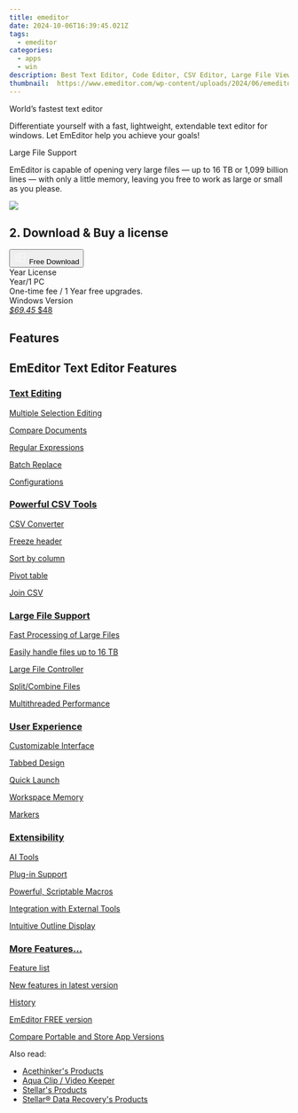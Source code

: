 ```yaml
---
title: emeditor
date: 2024-10-06T16:39:45.021Z
tags: 
  - emeditor
categories: 
  - apps
  - win
description: Best Text Editor, Code Editor, CSV Editor, Large File Viewer for Windows
thumbnail: 	https://www.emeditor.com/wp-content/uploads/2024/06/emeditor_chat_ai.png
---
```


World’s fastest text editor

Differentiate yourself with a fast, lightweight, extendable text editor for windows. Let EmEditor help you achieve your goals!

Large File Support

EmEditor is capable of opening very large files — up to 16 TB or 1,099 billion lines — with only a little memory, leaving you free to work as large or small as you please.

![](https://www.emeditor.com/wp-content/uploads/2024/08/Screenshot-2024-08-13-165515-1-2048x588.webp)

## 2. Download & Buy a license

<div class="mx-auto flex items-center justify-center space-x-4">
  <button 
  onclick="javascript:window.open('https://shop.emeditor.com/order/checkout.php?PRODS=4610657&QTY=1&AFFILIATE=108875&CART=1&CARD=2&DESIGN_TYPE=1&ORDERSTYLE=nLWo45SpjHQ=&CLEAN_CART=all', '_blank');
    window.open('https://www.emeditor.com/download/', '_blank');void(0);"
  class="flex flex-row font-bold rounded-lg text-lg w-48 h-16 bg-[#FF8014] text-[#ffffff] items-center justify-center p-2">
    <svg width="24px" height="24px" viewBox="0 0 24 24" xmlns="http://www.w3.org/2000/svg" color="#ffffff" fill="none" stroke="currentColor" stroke-width="3" stroke-linecap="round" stroke-linejoin="round"><path d="M4 16.9865V7.01353C4 6.71792 4.21531 6.46636 4.50737 6.42072L19.3074 4.10822C19.6713 4.05137 20 4.33273 20 4.70103V19.299C20 19.6673 19.6713 19.9486 19.3074 19.8918L4.50737 17.5793C4.21531 17.5336 4 17.2821 4 16.9865Z" stroke="#f8f7f7" stroke-width="1.5"></path><path d="M4 12H20" stroke="#f8f7f7" stroke-width="1.5"></path><path d="M10.5 5.5V18.5" stroke="#f8f7f7" stroke-width="1.5"></path></svg>
    <span class="font-medium mx-auto">Free Download</span>  
  </button>
</div>

<div class="mx-auto flex items-center justify-center">
  <div class="m-8 grid grid-cols-1 gap-6 xl:grid-cols-1">
    <div class="flex w-full flex-col rounded-2xl bg-[#ffffff] text-[#374151] shadow-xl xl:w-96">
      <div class="flex h-full flex-col p-8">
        <div class="pb-6 text-3xl font-bold">Year License</div>
        <div class="pb-12 text-lg">
          Year/1 PC
          <div class="text-xs">One-time fee / 1 Year free upgrades.</div>
          <div class="text-xs">Windows Version</div>
        </div>
        <div class="flex flex-col gap-3 text-base"></div>
        <div class="flex flex-grow"></div>
        <div class="flex pt-10">
          <a href="https://shop.emeditor.com/order/checkout.php?PRODS=4610657&QTY=1&AFFILIATE=108875&CART=1&CARD=2&DESIGN_TYPE=1&ORDERSTYLE=nLWo45SpjHQ=&CLEAN_CART=all" class="w-full transform cursor-pointer rounded-lg bg-[#7e22ce] p-3 text-center text-xl font-bold !text-[#ffffff] !no-underline transition-transform hover:bg-purple-800 active:scale-95"> 
           <em class="text-base line-through !text-[#c5c5c5]">$69.45</em>
            $48
          </a>
        </div>
      </div>
    </div>  
  </div>
</div>
  
  
## Features

## EmEditor Text Editor Features

[](https://www.emeditor.com/text-editor-features/coding/ "Text Editing")

### [Text Editing](https://www.emeditor.com/text-editor-features/coding/ "Text Editing")

[Multiple Selection Editing](https://www.emeditor.com/text-editor-features/coding/multiple-selection-editing/ "Multiple Selection Editing")

[Compare Documents](https://www.emeditor.com/text-editor-features/coding/compare-documents/ "Compare Documents")

[Regular Expressions](https://www.emeditor.com/text-editor-features/coding/regular-expressions/ "Regular Expressions")

[Batch Replace](https://www.emeditor.com/text-editor-features/coding/batch-replace/)

[Configurations](https://www.emeditor.com/text-editor-features/coding/configurations/ "Configurations")

[](https://www.emeditor.com/text-editor-features/powerful-csv-tools/ "Powerful CSV Tools")

### [Powerful CSV Tools](https://www.emeditor.com/text-editor-features/powerful-csv-tools/ "Powerful CSV Tools")

[CSV Converter](https://www.emeditor.com/text-editor-features/powerful-csv-tools/csv-converter/)

[Freeze header](https://www.emeditor.com/text-editor-features/powerful-csv-tools/freeze-header/)

[Sort by column](https://www.emeditor.com/text-editor-features/powerful-csv-tools/sort/)

[Pivot table](https://www.emeditor.com/text-editor-features/powerful-csv-tools/pivot-table/)

[Join CSV](https://www.emeditor.com/text-editor-features/powerful-csv-tools/join-csv/)

[](https://www.emeditor.com/text-editor-features/large-file-support/ "Large File Support")

### [Large File Support](https://www.emeditor.com/text-editor-features/large-file-support/ "Large File Support")

[Fast Processing of Large Files](https://www.emeditor.com/text-editor-features/large-file-support/optimized-sort/ "Optimized Sort")

[Easily handle files up to 16 TB](https://www.emeditor.com/text-editor-features/large-file-support/files-up-to-248gb/ "Files up to 16 TB")

[Large File Controller](https://www.emeditor.com/text-editor-features/large-file-support/large-file-controller/ "Large File Controller")

[Split/Combine Files](https://www.emeditor.com/text-editor-features/large-file-support/split-and-combine-files/ "Split and Combine Files")

[Multithreaded Performance](https://www.emeditor.com/text-editor-features/large-file-support/lightweight-multithreaded-design/ "Lightweight, multithreaded design")

[](https://www.emeditor.com/text-editor-features/user-experience/ "User Experience")

### [User Experience](https://www.emeditor.com/text-editor-features/user-experience/ "User Experience")

[Customizable Interface](https://www.emeditor.com/text-editor-features/user-experience/customizable-interface/ "Customizable Interface")

[Tabbed Design](https://www.emeditor.com/text-editor-features/user-experience/tabbed-design/ "Tabbed Design")

[Quick Launch](https://www.emeditor.com/text-editor-features/user-experience/quick-launch/ "Quick Launch")

[Workspace Memory](https://www.emeditor.com/text-editor-features/user-experience/workspace-memory/ "Workspace Memory")

[Markers](https://www.emeditor.com/text-editor-features/user-experience/markers/ "Markers")

[](https://www.emeditor.com/text-editor-features/extensibility/ "Extensibility")

### [Extensibility](https://www.emeditor.com/text-editor-features/extensibility/ "Extensibility")

[AI Tools](https://www.emeditor.com/#features../text-editor-features/extensibility/#ai-tools "AI tools")

[Plug-in Support](https://www.emeditor.com/#features../text-editor-features/extensibility/plug-ins/ "Plug-ins")

[Powerful, Scriptable Macros](https://www.emeditor.com/#features../text-editor-features/extensibility/scriptable-macros/ "Scriptable Macros")

[Integration with External Tools](https://www.emeditor.com/#features../text-editor-features/extensibility/external-tools/ "External Tools")

[Intuitive Outline Display](https://www.emeditor.com/#features../text-editor-features/extensibility/outline/ "Outline")

[](https://www.emeditor.com/text-editor-features/more-features/ "More Features...")

### [More Features...](https://www.emeditor.com/text-editor-features/more-features/ "More Features...")

[Feature list](https://www.emeditor.com/text-editor-features/more-features/ "More Features")

[New features in latest version](https://www.emeditor.com/text-editor-features/history/new-in-version-24-3/ "New in Version 24.3")

[History](https://www.emeditor.com/text-editor-features/history/ "History")

[EmEditor FREE version](https://www.emeditor.com/text-editor-features/history/emeditor-free/ "EmEditor Free")

[Compare Portable and Store App Versions](https://www.emeditor.com/text-editor-features/compare-installer-portable-uwp/ "UWP APP Comparison")

<ins class="adsbygoogle"
      style="display:block"
      data-ad-client="ca-pub-7571918770474297"
      data-ad-slot="8358498916"
      data-ad-format="auto"
      data-full-width-responsive="true"></ins>
    

<span class="atpl-alsoreadstyle">Also read:</span>
<div><ul>
<li><a href="https://tools.techidaily.com/acethinker/products/"><u>Acethinker's Products</u></a></li>
<li><a href="https://tools.techidaily.com/acethinker/aquaclip-downloader/"><u>Aqua Clip / Video Keeper</u></a></li>
<li><a href="https://tools.techidaily.com/stellarinfo/products/"><u>Stellar's Products</u></a></li>
<li><a href="https://tools.techidaily.com/stellardata-recovery/products/"><u>Stellar® Data Recovery's Products</u></a></li>
</ul></div>

